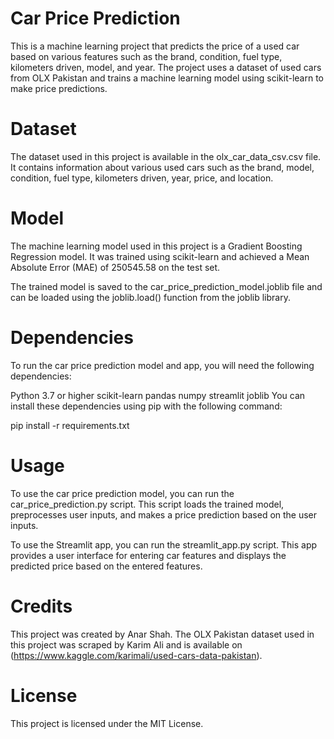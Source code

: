 # Car Price Prediction
This is a machine learning project that predicts the price of a used car based on various features such as the brand, condition, fuel type, kilometers driven, model, and year. The project uses a dataset of used cars from OLX Pakistan and trains a machine learning model using scikit-learn to make price predictions.

# Dataset
The dataset used in this project is available in the olx_car_data_csv.csv file. It contains information about various used cars such as the brand, model, condition, fuel type, kilometers driven, year, price, and location.

# Model
The machine learning model used in this project is a Gradient Boosting Regression model. It was trained using scikit-learn and achieved a Mean Absolute Error (MAE) of 250545.58 on the test set.

The trained model is saved to the car_price_prediction_model.joblib file and can be loaded using the joblib.load() function from the joblib library.

# Dependencies
To run the car price prediction model and app, you will need the following dependencies:

Python 3.7 or higher
scikit-learn
pandas
numpy
streamlit
joblib
You can install these dependencies using pip with the following command:

pip install -r requirements.txt

# Usage
To use the car price prediction model, you can run the car_price_prediction.py script. This script loads the trained model, preprocesses user inputs, and makes a price prediction based on the user inputs.

To use the Streamlit app, you can run the streamlit_app.py script. This app provides a user interface for entering car features and displays the predicted price based on the entered features.

# Credits
This project was created by Anar Shah. The OLX Pakistan dataset used in this project was scraped by Karim Ali and is available on (https://www.kaggle.com/karimali/used-cars-data-pakistan).

# License
This project is licensed under the MIT License.
